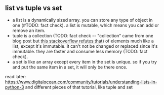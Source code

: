 ## list vs tuple vs set
- a list is a dynamically sized array. you can store any type of object in one (#TODO: fact check). a list is mutable, which means you can add or remove an item.
- tuple is a collection (TODO: fact check -- "collection" came from one blog post but [this stackoverflow refutes that](https://stackoverflow.com/questions/13694034/is-a-python-list-guaranteed-to-have-its-elements-stay-in-the-order-they-are-inse#answer-13694111))  of elements much like a list, except it's immutable. it can't not be changed or replaced since it's immutable. they are faster and consume less memory (TODO: fact check).
- a set is like an array except every item in the set is unique. so if you try and put the same item in a set, it will only be there once.

read later:
https://www.digitalocean.com/community/tutorials/understanding-lists-in-python-3 and different pieces of that tutorial, like tuple and set
